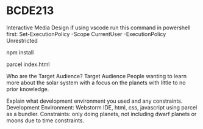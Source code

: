 # BCDE213
Interactive Media Design 
if using vscode run this command in powershell first: Set-ExecutionPolicy -Scope CurrentUser -ExecutionPolicy Unrestricted

npm install

parcel index.html



Who are the Target Audience?
Target Audience People wanting to learn more about the solar system with a focus on the planets with little to no prior knowledge.

Explain what development environment you used and any constraints.
Development Environment: Webstorm IDE, html, css, javascript using parcel as a bundler.
Constraints: only doing planets, not including dwarf planets or moons due to time constraints.
